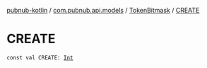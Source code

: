 [pubnub-kotlin](../../index.md) / [com.pubnub.api.models](../index.md) / [TokenBitmask](index.md) / [CREATE](./-c-r-e-a-t-e.md)

# CREATE

`const val CREATE: `[`Int`](https://kotlinlang.org/api/latest/jvm/stdlib/kotlin/-int/index.html)